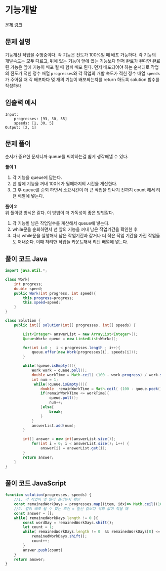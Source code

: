 # 기능개발

[문제 링크](https://programmers.co.kr/learn/courses/30/lessons/42586)

## 문제 설명

기능개선 작업을 수행중이다. 각 기능은 진도가 100%일 때 배포 가능하다.
각 기능의 개발속도는 모두 다르고, 뒤에 있는 기능이 앞에 있는 기능보다 먼저 완료가 된다면 완료된 기능은 앞에 기능이 배포 될 때 함께 배포 된다.
먼저 배포되어야 하는 순서대로 작업의 진도가 적힌 정수 배열 `progresses`와 각 작업의 개발 속도가 적힌 정수 배열 `speeds`가 주어질 때 각 배포마다 몇 개의 기능이 배포되는지를 return 하도록 solution 함수를 작성하라


## 입출력 예시

```
Input: 
    progresses: [93, 30, 55]
    speeds: [1, 30, 5]
Output: [2, 1]
```

## 문제 풀이

순서가 중요한 문제니까 queue를 써야하는걸 쉽게 생각해낼 수 있다.

**풀이 1**
1. 각 기능을 queue에 담는다.
2. 맨 앞에 기능을 꺼내 100%가 될때까지의 시간을 계산한다.
3. 그 후 queue를 순회 하면서 소요시간이 더 큰 작업을 만나기 전까지 count 해서 리턴 배열에 넣는다.

**풀이 2**   
위 풀이랑 방식은 같다. 이 방법이 더 가독성이 좋은 방법같다.
1. 각 기능별 남은 작업일수를 계산해서 queue에 넣는다.
2. while문을 순회하면서 맨 앞의 기능을 꺼내 남은 작업기간을 확인한 후
3. 다시 while문을 실행해서 남은 작업기간과 같거나 더 작은 작업 기간을 가진 작업들도 꺼내준다. 이때 처리한 작업들 카운트해서 리턴 배열에 넣는다.
## 풀이 코드 Java

```java
import java.util.*;

class Work{
	int progress;
	double speed;
	public Work(int progress, int speed){
		this.progress=progress;
		this.speed=speed;
	}
}

class Solution {
    public int[] solution(int[] progresses, int[] speeds) {

        List<Integer> answerList = new ArrayList<Integer>();
        Queue<Work> queue = new LinkedList<Work>();

        for(int i=0 ;  i < progresses.length ; i++){
            queue.offer(new Work(progresses[i], speeds[i]));
        }

        while(!queue.isEmpty()){
            Work work = queue.poll();
            double workTime = Math.ceil( (100 - work.progress) / work.speed);
            int num = 1;
             while(!queue.isEmpty()){
                double  remainWorkTime = Math.ceil( (100 - queue.peek().progress) / queue.peek().speed);
                if(remainWorkTime <= workTime){
                    queue.poll();
                    num++;
                }else{
                    break;
                }
            }
            answerList.add(num);
        }

        int[] answer = new int[answerList.size()];
            for(int i = 0; i < answerList.size(); i++) {
                answer[i] = answerList.get(i);
        }
        return answer;
    }
}
```

##  풀이 코드 JavaScript
```js
function solution(progresses, speeds) {
    //1. 각 작업이 몇 일이 걸리는지 확인
    const remainedWorkDays = progresses.map((item, idx)=> Math.ceil((100-item)/speeds[idx]))
    //2. 같이 배포 될 수 있는 조건 = 앞선 값보다 뒤의 값이 작을 때
    const answer = [];
    while( remainedWorkDays.length != 0 ){
        const wordDay = remainedWorkDays.shift();
        let count = 1;
        while( remainedWorkDays.length != 0  && remainedWorkDays[0] <= wordDay){ 
            remainedWorkDays.shift();
            count++;
        }
        answer.push(count)
    }
    return answer;
}
```